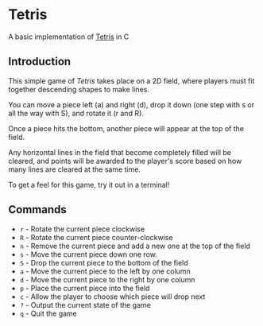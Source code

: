 # Tetris
A basic implementation of [Tetris](https://tetris.com/play-tetris) in C

## Introduction

This simple game of _Tetris_ takes place on a 2D field, where players must fit together descending shapes to make lines.

You can move a piece left (a) and right (d), drop it down (one step with s or all the way with S), and rotate it (r and R).

Once a piece hits the bottom, another piece will appear at the top of the field.

Any horizontal lines in the field that become completely filled will be cleared, and points will be awarded to the player's score based on how many lines are cleared at the same time.

To get a feel for this game, try it out in a terminal!

## Commands

- `r` - Rotate the current piece clockwise	
- `R` - Rotate the current piece counter-clockwise	
- `n` - Remove the current piece and add a new one at the top of the field	
- `s` - Move the current piece down one row.	
- `S` - Drop the current piece to the bottom of the field	
- `a` - Move the current piece to the left by one column	
- `d` - Move the current piece to the right by one column	
- `p` - Place the current piece into the field	
- `c` - Allow the player to choose which piece will drop next	
- `?` - Output the current state of the game	
- `q` - Quit the game	
